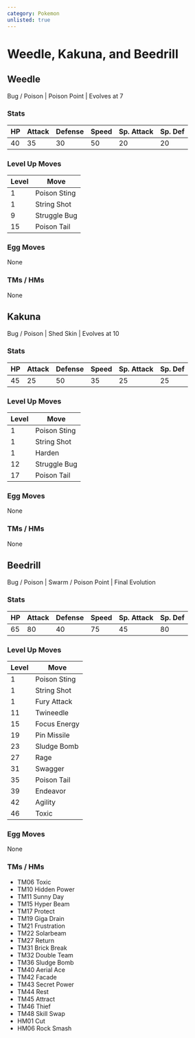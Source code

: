 ```yaml
---
category: Pokemon
unlisted: true
---
```

# Weedle, Kakuna, and Beedrill

## Weedle
Bug / Poison | Poison Point | Evolves at 7

### Stats
| HP | Attack | Defense | Speed | Sp. Attack | Sp. Def |
|---|---|---|---|---|---|
| 40 | 35 | 30 | 50 | 20 | 20 |

### Level Up Moves
| Level | Move |
|---|---|
| 1 | Poison Sting |
| 1 | String Shot |
| 9 | Struggle Bug |
| 15 | Poison Tail |

### Egg Moves
None

### TMs / HMs
None

## Kakuna
Bug / Poison | Shed Skin | Evolves at 10

### Stats
| HP | Attack | Defense | Speed | Sp. Attack | Sp. Def |
|---|---|---|---|---|---|
| 45 | 25 | 50 | 35 | 25 | 25 |

### Level Up Moves
| Level | Move |
|---|---|
| 1 | Poison Sting |
| 1 | String Shot |
| 1 | Harden |
| 12 | Struggle Bug |
| 17 | Poison Tail |

### Egg Moves
None

### TMs / HMs
None

## Beedrill
Bug / Poison | Swarm / Poison Point | Final Evolution

### Stats
| HP | Attack | Defense | Speed | Sp. Attack | Sp. Def |
|---|---|---|---|---|---|
| 65 | 80 | 40 | 75 | 45 | 80 |

### Level Up Moves
| Level | Move |
|---|---|
| 1 | Poison Sting |
| 1 | String Shot |
| 1 | Fury Attack |
| 11 | Twineedle |
| 15 | Focus Energy |
| 19 | Pin Missile |
| 23 | Sludge Bomb |
| 27 | Rage |
| 31 | Swagger |
| 35 | Poison Tail |
| 39 | Endeavor |
| 42 | Agility |
| 46 | Toxic |

### Egg Moves
None

### TMs / HMs
 - TM06 Toxic
 - TM10 Hidden Power
 - TM11 Sunny Day
 - TM15 Hyper Beam
 - TM17 Protect
 - TM19 Giga Drain
 - TM21 Frustration
 - TM22 Solarbeam
 - TM27 Return
 - TM31 Brick Break
 - TM32 Double Team
 - TM36 Sludge Bomb
 - TM40 Aerial Ace
 - TM42 Facade
 - TM43 Secret Power
 - TM44 Rest
 - TM45 Attract
 - TM46 Thief
 - TM48 Skill Swap
 - HM01 Cut
 - HM06 Rock Smash